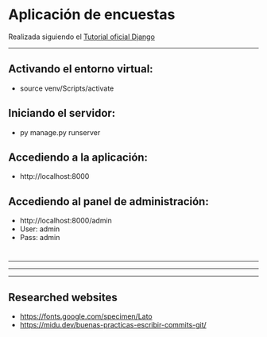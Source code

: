 # Aplicación de encuestas

Realizada siguiendo el [Tutorial oficial Django](https://docs.djangoproject.com/es/5.0/intro/tutorial01/)

---

## Activando el entorno virtual:
- source venv/Scripts/activate

## Iniciando el servidor:
- py manage.py runserver

## Accediendo a la aplicación:
- http://localhost:8000

## Accediendo al panel de administración:
- http://localhost:8000/admin
- User: admin
- Pass: admin

#
#


---
---
---

## Researched websites
- https://fonts.google.com/specimen/Lato
- https://midu.dev/buenas-practicas-escribir-commits-git/
